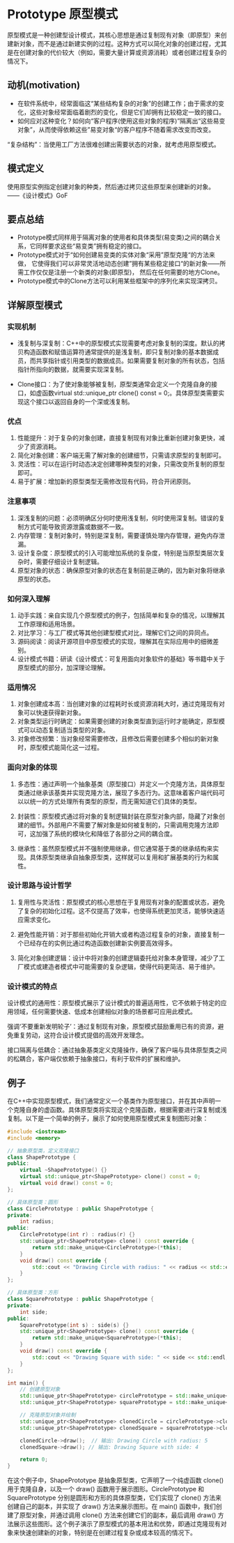 # Prototype 原型模式
原型模式是一种创建型设计模式，其核心思想是通过复制现有对象（即原型）来创建新对象，而不是通过新建实例的过程。这种方式可以简化对象的创建过程，尤其是在创建对象的代价较大（例如，需要大量计算或资源消耗）或者创建过程复杂的情况下。

## 动机(motivation)
+ 在软件系统中，经常面临这“某些结构复杂的对象”的创建工作；由于需求的变化，这些对象经常面临着剧烈的变化，但是它们却拥有比较稳定一致的接口。
+ 如何应对这种变化？如何向“客户程序(使用这些对象的程序)”隔离出“这些易变对象”，从而使得依赖这些”易变对象“的客户程序不随着需求改变而改变。

“复杂结构”：当使用工厂方法很难创建出需要状态的对象，就考虑用原型模式。

## 模式定义
使用原型实例指定创建对象的种类，然后通过拷贝这些原型来创建新的对象。
——《设计模式》GoF

## 要点总结
+ Prototype模式同样用于隔离对象的使用者和具体类型(易变类)之间的耦合关系，它同样要求这些“易变类”拥有稳定的接口。
+ Prototype模式对于“如何创建易变类的实体对象“采用”原型克隆“的方法来做，
它使得我们可以非常灵活地动态创建”拥有某些稳定接口“的新对象——所需工作仅仅是注册一个新类的对象(即原型)，
然后在任何需要的地方Clone。
+ Prototype模式中的Clone方法可以利用某些框架中的序列化来实现深拷贝。

## 详解原型模式
### 实现机制
- 浅复制与深复制：C++中的原型模式实现需要考虑对象复制的深度。默认的拷贝构造函数和赋值运算符通常提供的是浅复制，即只复制对象的基本数据成员，而共享指针或引用类型的数据成员。如果需要复制对象的所有状态，包括指针所指向的数据，就需要实现深复制。

- Clone接口：为了使对象能够被复制，原型类通常会定义一个克隆自身的接口，如虚函数virtual std::unique_ptr<Prototype> clone() const = 0;。具体原型类需要实现这个接口以返回自身的一个深或浅复制。

### 优点
1. 性能提升：对于复杂的对象创建，直接复制现有对象比重新创建对象更快，减少了资源消耗。
2. 简化对象创建：客户端无需了解对象的创建细节，只需请求原型的复制即可。
3. 灵活性：可以在运行时动态决定创建哪种类型的对象，只需改变所复制的原型即可。
4. 易于扩展：增加新的原型类型无需修改现有代码，符合开闭原则。

### 注意事项
1. 深浅复制的问题：必须明确区分何时使用浅复制，何时使用深复制。错误的复制方式可能导致资源泄露或数据不一致。
2. 内存管理：复制对象时，特别是深复制，需要谨慎处理内存管理，避免内存泄漏。
3. 设计复杂度：原型模式的引入可能增加系统的复杂度，特别是当原型类层次复杂时，需要仔细设计复制逻辑。
4. 原型对象的状态：确保原型对象的状态在复制前是正确的，因为新对象将继承原型的状态。

### 如何深入理解
1. 动手实践：亲自实现几个原型模式的例子，包括简单和复杂的情况，以理解其工作原理和适用场景。
2. 对比学习：与工厂模式等其他创建型模式对比，理解它们之间的异同点。
3. 源码阅读：阅读开源项目中原型模式的实现，理解其在实际应用中的细微差别。
4. 设计模式书籍：研读《设计模式：可复用面向对象软件的基础》等书籍中关于原型模式的部分，加深理论理解。

### 适用情况
1. 对象创建成本高：当创建对象的过程耗时长或资源消耗大时，通过克隆现有对象可以快速获得新对象。
2. 对象类型运行时确定：如果需要创建的对象类型直到运行时才能确定，原型模式可以动态复制适当类型的对象。
3. 对象修改频繁：当对象经常需要修改，且修改后需要创建多个相似的新对象时，原型模式能简化这一过程。

### 面向对象的体现
1. 多态性：通过声明一个抽象基类（原型接口）并定义一个克隆方法，具体原型类通过继承该基类并实现克隆方法，展现了多态行为。这意味着客户端代码可以以统一的方式处理所有类型的原型，而无需知道它们具体的类型。

2. 封装性：原型模式通过将对象的复制逻辑封装在原型对象内部，隐藏了对象创建的细节。外部用户不需要了解对象是如何被复制的，只需调用克隆方法即可，这加强了系统的模块化和降低了各部分之间的耦合度。

3. 继承性：虽然原型模式并不强制使用继承，但它通常基于类的继承结构来实现。具体原型类继承自抽象原型类，这样就可以复用和扩展基类的行为和属性。

### 设计思路与设计哲学
1. 复用性与灵活性：原型模式的核心思想在于复用现有对象的配置或状态，避免了复杂的初始化过程。这不仅提高了效率，也使得系统更加灵活，能够快速适应需求变化。

2. 避免性能开销：对于那些初始化开销大或者构造过程复杂的对象，直接复制一个已经存在的实例比通过构造函数创建新实例要高效得多。

3. 简化对象创建逻辑：设计中将对象的创建逻辑委托给对象本身管理，减少了工厂模式或建造者模式中可能需要的复杂逻辑，使得代码更简洁、易于维护。

### 设计模式的特点
设计模式的通用性：原型模式展示了设计模式的普遍适用性，它不依赖于特定的应用领域，任何需要快速、低成本创建相似对象的场景都可应用此模式。

强调‘不要重新发明轮子’：通过复制现有对象，原型模式鼓励重用已有的资源，避免重复劳动，这符合设计模式提倡的高效开发理念。

接口隔离与低耦合：通过抽象基类定义克隆操作，确保了客户端与具体原型类之间的松耦合，客户端仅依赖于抽象接口，有利于软件的扩展和维护。

## 例子
在C++中实现原型模式，我们通常定义一个基类作为原型接口，并在其中声明一个克隆自身的虚函数。具体原型类将实现这个克隆函数，根据需要进行深复制或浅复制。以下是一个简单的例子，展示了如何使用原型模式来复制图形对象：
```cpp
#include <iostream>
#include <memory>

// 抽象原型类，定义克隆接口
class ShapePrototype {
public:
    virtual ~ShapePrototype() {}
    virtual std::unique_ptr<ShapePrototype> clone() const = 0;
    virtual void draw() const = 0;
};

// 具体原型类：圆形
class CirclePrototype : public ShapePrototype {
private:
    int radius;
public:
    CirclePrototype(int r) : radius(r) {}
    std::unique_ptr<ShapePrototype> clone() const override {
        return std::make_unique<CirclePrototype>(*this);
    }
    void draw() const override {
        std::cout << "Drawing Circle with radius: " << radius << std::endl;
    }
};

// 具体原型类：方形
class SquarePrototype : public ShapePrototype {
private:
    int side;
public:
    SquarePrototype(int s) : side(s) {}
    std::unique_ptr<ShapePrototype> clone() const override {
        return std::make_unique<SquarePrototype>(*this);
    }
    void draw() const override {
        std::cout << "Drawing Square with side: " << side << std::endl;
    }
};

int main() {
    // 创建原型对象
    std::unique_ptr<ShapePrototype> circlePrototype = std::make_unique<CirclePrototype>(5);
    std::unique_ptr<ShapePrototype> squarePrototype = std::make_unique<SquarePrototype>(4);

    // 克隆原型对象并绘制
    std::unique_ptr<ShapePrototype> clonedCircle = circlePrototype->clone();
    std::unique_ptr<ShapePrototype> clonedSquare = squarePrototype->clone();

    clonedCircle->draw();  // 输出: Drawing Circle with radius: 5
    clonedSquare->draw(); // 输出: Drawing Square with side: 4

    return 0;
}
```
在这个例子中，ShapePrototype 是抽象原型类，它声明了一个纯虚函数 clone() 用于克隆自身，以及一个 draw() 函数用于展示图形。CirclePrototype 和 SquarePrototype 分别是圆形和方形的具体原型类，它们实现了 clone() 方法来创建自己的副本，并实现了 draw() 方法来展示图形。在 main() 函数中，我们创建了原型对象，并通过调用 clone() 方法来创建它们的副本，最后调用 draw() 方法展示这些图形。这个例子演示了原型模式的基本用法和优势，即通过克隆现有对象来快速创建新的对象，特别是在创建过程复杂或成本较高的情况下。